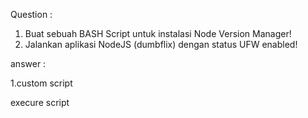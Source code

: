 Question :

1. Buat sebuah BASH Script untuk instalasi Node Version Manager!
2. Jalankan aplikasi NodeJS (dumbflix) dengan status UFW enabled!

answer :

1.custom script



execure script


